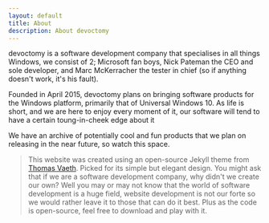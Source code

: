 ```yaml
---
layout: default
title: About
description: About devoctomy
---
```

devoctomy is a software development company that specialises in all things Windows, we consist of 2; Microsoft fan boys, Nick Pateman the CEO and sole developer, and Marc McKerracher the tester in chief (so if anything doesn't work, it's his fault).  

Founded in April 2015, devoctomy plans on bringing software products for the Windows platform, primarily that of Universal Windows 10.  As life is short, and we are here to enjoy every moment of it, our software will tend to have a certain toung-in-cheek edge about it

We have an archive of potentially cool and fun products that we plan on releasing in the near future, so watch this space.

> This website was created using an open-source Jekyll theme from [Thomas Vaeth](https://github.com/thomasvaeth/trophy-jekyll).  Picked for its simple but elegant design.  You might ask that if we are a software development company, why didn't we create our own?  Well you may or may not know that the world of software development is a huge field, website development is not our forte so we would rather leave it to those that can do it best.  Plus as the code is open-source, feel free to download and play with it.